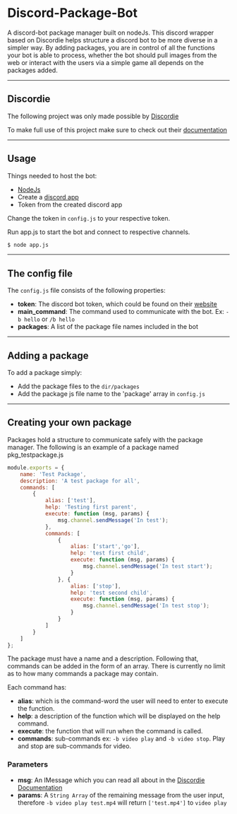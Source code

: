 
# Discord-Package-Bot

A discord-bot package manager built on nodeJs. 
This discord wrapper based on Discordie helps structure a discord bot to be more 
diverse in a simpler way. By adding packages, you are in control of all the 
functions your bot is able to process, whether the bot should pull images from 
the web or interact with the users via a simple game all depends on the packages 
added.

---
## Discordie

The following project was only made possible by [Discordie](https://github.com/qeled/discordie)

To make full use of this project make sure to check out their [documentation](http://qeled.github.io/discordie/)

---
## Usage

Things needed to host the bot:
* [NodeJs](https://nodejs.org/en/download/)
* Create a [discord app](https://discordapp.com/developers/applications/me)
* Token from the created discord app

Change the token in ```config.js``` to your respective token.

Run app.js to start the bot and connect to respective channels.
```bash
$ node app.js
```
---
## The config file

The ```config.js``` file consists of the following properties:
* __token__: The discord bot token, which could be found on their [website](https://discordapp.com/developers/applications/me)
* __main_command__: The command used to communicate with the bot. Ex: ```-b hello``` or ```/b hello```
* __packages__: A list of the package file names included in the bot

---
## Adding a package

To add a package simply:
* Add the package files to the ```dir/packages```
* Add the package js file name to the 'package' array in ```config.js```

---
## Creating your own package

Packages hold a structure to communicate safely with the package manager.
The following is an example of a package named pkg_testpackage.js

```js
module.exports = {
    name: 'Test Package',
    description: 'A test package for all',
    commands: [
        {
            alias: ['test'],
            help: 'Testing first parent',
            execute: function (msg, params) {
                msg.channel.sendMessage('In test');
            },
            commands: [
                {
                    alias: ['start','go'],
                    help: 'test first child',
                    execute: function (msg, params) {
                        msg.channel.sendMessage('In test start');
                    }
                }, {
                    alias: ['stop'],
                    help: 'test second child',
                    execute: function (msg, params) {
                        msg.channel.sendMessage('In test stop');
                    }
                }
            ]
        }
    ]
};
```
The package must have a name and a description. Following that,
commands can be added in the form of an array. There is currently no
limit as to how many commands a package may contain.

Each command has:
* __alias__: which is the command-word the user will need to enter to execute the function.
* __help__: a description of the function which will be displayed on the help command.
* __execute__: the function that will run when the command is called.
* __commands__: sub-commands ex: ```-b video play``` and ```-b video stop```. Play and stop are sub-commands for video.

### Parameters
* __msg__: An IMessage which you can read all about in the [Discordie Documentation](https://qeled.github.io/discordie/#/docs/IMessage?_k=wy1mvf)
* __params__: A ```String Array``` of the remaining message from the user input, therefore ```-b video play test.mp4``` will return ```['test.mp4']``` to ```video play```
